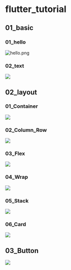 # flutter_tutorial

## 01_basic 
### 01_hello

![hello.png](imgs/hello.png)

### 02_text
![](imgs/text.png)

## 02_layout
### 01_Container
![](imgs/container.PNG)

### 02_Column_Row
![](imgs/ColumnRow.PNG)

### 03_Flex
![](imgs/Flex.PNG)

### 04_Wrap
![](imgs/wrap.PNG)

### 05_Stack
![](imgs/Stack.PNG)

### 06_Card
![](imgs/Card.PNG)

## 03_Button
![](imgs/Button.PNG)
